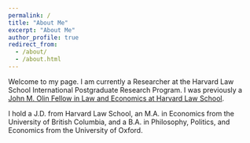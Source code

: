 ```yaml
---
permalink: /
title: "About Me"
excerpt: "About Me"
author_profile: true
redirect_from: 
  - /about/
  - /about.html
---
```



Welcome to my page. I am currently a Researcher at the Harvard Law School International Postgraduate Research Program. I was previously a [John M. Olin Fellow in Law and Economics at Harvard Law School](http://www.law.harvard.edu/programs/olin_center/fellowships.php).

I hold a J.D. from Harvard Law School, an M.A. in Economics from the University of British Columbia, and a B.A. in Philosophy, Politics, and Economics from the University of Oxford.
